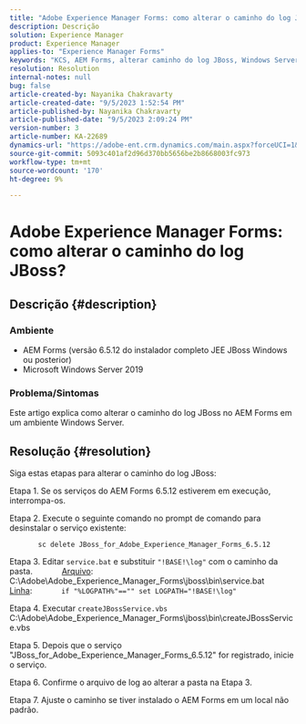 ```yaml
---
title: "Adobe Experience Manager Forms: como alterar o caminho do log JBoss?"
description: Descrição
solution: Experience Manager
product: Experience Manager
applies-to: "Experience Manager Forms"
keywords: "KCS, AEM Forms, alterar caminho do log JBoss, Windows Server"
resolution: Resolution
internal-notes: null
bug: false
article-created-by: Nayanika Chakravarty
article-created-date: "9/5/2023 1:52:54 PM"
article-published-by: Nayanika Chakravarty
article-published-date: "9/5/2023 2:09:24 PM"
version-number: 3
article-number: KA-22689
dynamics-url: "https://adobe-ent.crm.dynamics.com/main.aspx?forceUCI=1&pagetype=entityrecord&etn=knowledgearticle&id=433d107d-f34b-ee11-be6e-6045bd006c82"
source-git-commit: 5093c401af2d96d370bb5656be2b8668003fc973
workflow-type: tm+mt
source-wordcount: '170'
ht-degree: 9%

---
```


# Adobe Experience Manager Forms: como alterar o caminho do log JBoss?

## Descrição {#description}


### Ambiente

- AEM Forms (versão 6.5.12 do instalador completo JEE JBoss Windows ou posterior)
- Microsoft Windows Server 2019


### Problema/Sintomas

Este artigo explica como alterar o caminho do log JBoss no AEM Forms em um ambiente Windows Server.


## Resolução {#resolution}


Siga estas etapas para alterar o caminho do log JBoss:

Etapa 1. Se os serviços do AEM Forms 6.5.12 estiverem em execução, interrompa-os.

Etapa 2. Execute o seguinte comando no prompt de comando para desinstalar o serviço existente:

`       sc delete JBoss_for_Adobe_Experience_Manager_Forms_6.5.12`

Etapa 3. Editar `service.bat` e substituir `"!BASE!\log"` com o caminho da pasta.
            <u>Arquivo</u>: C:\Adobe\Adobe_Experience_Manager_Forms\jboss\bin\service.bat
            <u>Linha</u>:
            `if "%LOGPATH%"=="" set LOGPATH="!BASE!\log"`

Etapa 4. Executar `createJBossService.vbs`
            C:\Adobe\Adobe_Experience_Manager_Forms\jboss\bin\createJBossService.vbs

Etapa 5. Depois que o serviço &quot;JBoss_for_Adobe_Experience_Manager_Forms_6.5.12&quot; for registrado, inicie o serviço.

Etapa 6. Confirme o arquivo de log ao alterar a pasta na Etapa 3.

Etapa 7. Ajuste o caminho se tiver instalado o AEM Forms em um local não padrão.
